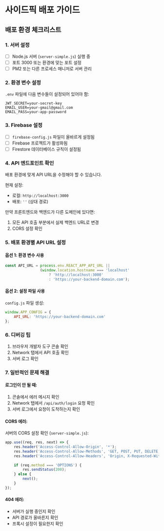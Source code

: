 # 사이드픽 배포 가이드

## 배포 환경 체크리스트

### 1. 서버 설정
- [ ] Node.js 서버 (`server-simple.js`) 실행 중
- [ ] 포트 3000 또는 환경에 맞는 포트 설정
- [ ] PM2 또는 다른 프로세스 매니저로 서버 관리

### 2. 환경 변수 설정
`.env` 파일에 다음 변수들이 설정되어 있어야 함:
```
JWT_SECRET=your-secret-key
EMAIL_USER=your-gmail@gmail.com
EMAIL_PASS=your-app-password
```

### 3. Firebase 설정
- [ ] `firebase-config.js` 파일이 올바르게 설정됨
- [ ] Firebase 프로젝트가 활성화됨
- [ ] Firestore 데이터베이스 규칙이 설정됨

### 4. API 엔드포인트 확인
배포 환경에 맞게 API URL을 수정해야 할 수 있습니다.

현재 설정:
- 로컬: `http://localhost:3000`
- 배포: `''` (상대 경로)

만약 프론트엔드와 백엔드가 다른 도메인에 있다면:
1. 모든 API 호출 부분에서 실제 백엔드 URL로 변경
2. CORS 설정 확인

### 5. 배포 환경별 API URL 설정

#### 옵션 1: 환경 변수 사용
```javascript
const API_URL = process.env.REACT_APP_API_URL || 
                (window.location.hostname === 'localhost' 
                    ? 'http://localhost:3000' 
                    : 'https://your-backend-domain.com');
```

#### 옵션 2: 설정 파일 사용
`config.js` 파일 생성:
```javascript
window.APP_CONFIG = {
    API_URL: 'https://your-backend-domain.com'
};
```

### 6. 디버깅 팁

1. 브라우저 개발자 도구 콘솔 확인
2. Network 탭에서 API 호출 확인
3. 서버 로그 확인

### 7. 일반적인 문제 해결

#### 로그인이 안 될 때:
1. 콘솔에서 에러 메시지 확인
2. Network 탭에서 `/api/auth/login` 요청 확인
3. 서버 로그에서 요청이 도착하는지 확인

#### CORS 에러:
서버의 CORS 설정 확인 (`server-simple.js`):
```javascript
app.use((req, res, next) => {
    res.header('Access-Control-Allow-Origin', '*');
    res.header('Access-Control-Allow-Methods', 'GET, POST, PUT, DELETE, OPTIONS');
    res.header('Access-Control-Allow-Headers', 'Origin, X-Requested-With, Content-Type, Accept, Authorization');
    
    if (req.method === 'OPTIONS') {
        res.sendStatus(200);
    } else {
        next();
    }
});
```

#### 404 에러:
- 서버가 실행 중인지 확인
- API 경로가 올바른지 확인
- 프록시 설정이 필요한지 확인